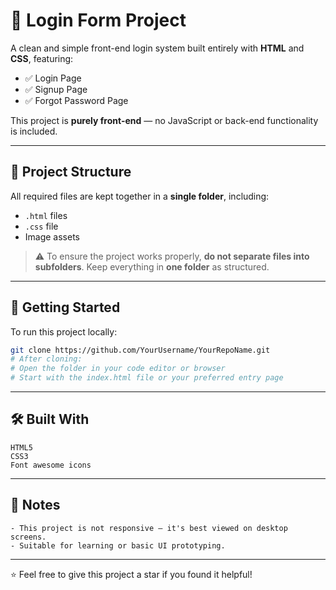 # 🔐 Login Form Project

A clean and simple front-end login system built entirely with **HTML** and **CSS**, featuring:

- ✅ Login Page  
- ✅ Signup Page  
- ✅ Forgot Password Page

This project is **purely front-end** — no JavaScript or back-end functionality is included.

---

## 📁 Project Structure

All required files are kept together in a **single folder**, including:

- `.html` files  
- `.css` file  
- Image assets

> ⚠️ To ensure the project works properly, **do not separate files into subfolders**. Keep everything in **one folder** as structured.

---

## 🚀 Getting Started

To run this project locally:

```bash
git clone https://github.com/YourUsername/YourRepoName.git
# After cloning:
# Open the folder in your code editor or browser
# Start with the index.html file or your preferred entry page
```

---

## 🛠️ Built With

```text
HTML5  
CSS3
Font awesome icons
```

---

## 📌 Notes

```text
- This project is not responsive — it's best viewed on desktop screens.  
- Suitable for learning or basic UI prototyping.
```

---

⭐ Feel free to give this project a star if you found it helpful!

